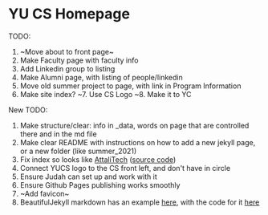 # YU CS Homepage

TODO:
1. ~Move about to front page~
2. Make Faculty page with faculty info
3. Add Linkedin group to listing
4. Make Alumni page, with listing of people/linkedin
5. Move old summer project to page, with link in Program Information
6. Make site index?
~7. Use CS Logo
~8. Make it to YC

New TODO:
1. Make structure/clear: info in _data, words on page that are controlled there and in the md file
2. Make clear README with instructions on how to add a new jekyll page, or a new folder (like summer_2021)
3. Fix index so looks like [AttaliTech](https://attalitech.com) ([source code](https://github.com/daattali/attalitech))
4. Connect YUCS logo to the CS front left, and don't have in circle
5. Ensure Judah can set up and work with it
6. Ensure Github Pages publishing works smoothly
7. ~Add favicon~
8. BeautifulJekyll markdown has an example [here](https://beautifuljekyll.com/2020-02-28-test-markdown/), with the code for it [here](https://raw.githubusercontent.com/daattali/beautiful-jekyll/master/_posts/2020-02-28-test-markdown.md)
